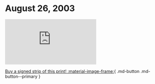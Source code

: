 # August 26, 2003

![](https://www.achewood.com/comic.php?date=08262003)

[Buy a signed strip of this print! :material-image-frame:](https://achewood-holiday-pop-up.myshopify.com/products/strip#08262003){ .md-button .md-button--primary }
